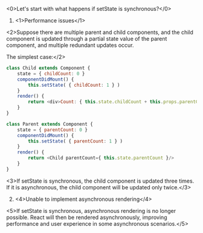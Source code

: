 <0>Let's start with what happens if setState is synchronous?</0>

1. <1>Performance issues</1>

<2>Suppose there are multiple parent and child components, and the child component is updated through a partial state value of the parent component, and multiple redundant updates occur.

The simplest case:</2>
```js
class Child extends Component {
    state = { childCount: 0 }
    componentDidMount() {
        this.setState( { childCount: 1 } )
    }
    render() {
        return <div>Count: { this.state.childCount + this.props.parentCount }</div>
    }
}

class Parent extends Component {
    state = { parentCount: 0 }
    componentDidMount() {
        this.setState( { parentCount: 1 } )
    }
    render() {
        return <Child parentCount={ this.state.parentCount }/>
    }
}
```
<3>If setState is synchronous, the child component is updated three times. If it is asynchronous, the child component will be updated only twice.</3>


2. <4>Unable to implement asynchronous rendering</4>  

<5>If setState is synchronous, asynchronous rendering is no longer possible. React will then be rendered asynchronously, improving performance and user experience in some asynchronous scenarios.</5>